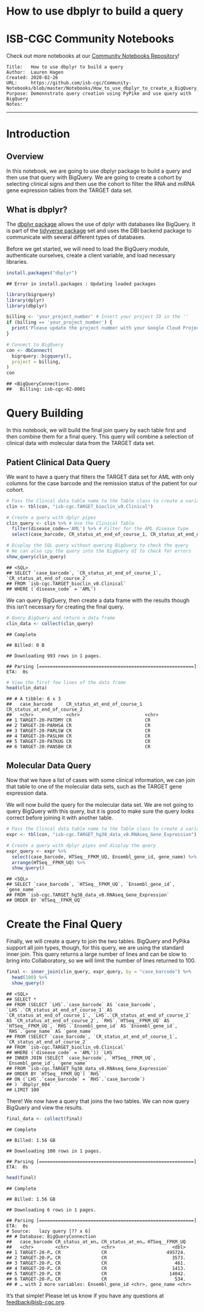 How to use dbplyr to build a query
================

# ISB-CGC Community Notebooks

Check out more notebooks at our [Community Notebooks
Repository](https://github.com/isb-cgc/Community-Notebooks)\!

    Title:   How to use dbplyr to build a query
    Author:  Lauren Hagen
    Created: 2020-02-26
    URL:     https://github.com/isb-cgc/Community-Notebooks/blob/master/Notebooks/How_to_use_dbplyr_to_create_a_BigQuery_SQL_query.md
    Purpose: Demonnstrate query creation using PyPike and use query with BigQuery
    Notes: 

-----

# Introduction

## Overview

In this notebook, we are going to use dbplyr package to build a query
and then use that query with BigQuery. We are going to create a cohort
by selecting clinical signs and then use the cohort to filter the RNA
and miRNA gene expression tables from the TARGET data set.

## What is dbplyr?

The [dbplyr package](https://dbplyr.tidyverse.org/articles/dbplyr.html)
allows the use of dplyr with databases like BigQuery. It is part of the
[tidyverse package](https://www.tidyverse.org/) set and uses the DBI
backend package to communicate with several different types of
databases.

Before we get started, we will need to load the BigQuery module,
authenticate ourselves, create a client variable, and load necessary
libraries.

``` r
install.packages("dbplyr")
```

    ## Error in install.packages : Updating loaded packages

``` r
library(bigrquery)
library(dplyr)
library(dbplyr)
```

``` r
billing <- 'your_project_number' # Insert your project ID in the ''
if (billing == 'your_project_number') {
  print('Please update the project number with your Google Cloud Project')
}
```

``` r
# Connect to BigQuery
con <- dbConnect(
  bigrquery::bigquery(),
  project = billing,
)
con
```

    ## <BigQueryConnection>
    ##   Billing: isb-cgc-02-0001

# Query Building

In this notebook, we will build the final join query by each table first
and then combine them for a final query. This query will combine a
selection of clinical data with molecular data from the TARGET data set.

## Patient Clinical Data Query

We want to have a query that filters the TARGET data set for AML with
only columns for the case barcode and the remission status of the
patient for our
cohort.

``` r
# Pass the Clincal data table name to the Table class to create a variable
clin <- tbl(con, "isb-cgc.TARGET_bioclin_v0.Clinical")
```

``` r
# Create a query with dplyr pipes
clin_query <- clin %>% # Use the Clinical Table
  filter(disease_code=='AML') %>% # Filter for the AML disease type
  select(case_barcode, CR_status_at_end_of_course_1, CR_status_at_end_of_course_2) # Selected fields

# Display the SQL query without quering BigQuery to check the query
# We can also cpy the query into the BigQuery UI to check for errors
show_query(clin_query)
```

    ## <SQL>
    ## SELECT `case_barcode`, `CR_status_at_end_of_course_1`, `CR_status_at_end_of_course_2`
    ## FROM `isb-cgc.TARGET_bioclin_v0.Clinical`
    ## WHERE (`disease_code` = 'AML')

We can query BigQuery, then create a data frame with the results though
this isn’t necessary for creating the final query.

``` r
# Query BigQuery and return a data frame
clin_data <- collect(clin_query)
```

    ## Complete

    ## Billed: 0 B

    ## Downloading 993 rows in 1 pages.

``` 
## Parsing [=========================================================] ETA:  0s                                                                            
```

``` r
# View the first few lines of the data frame
head(clin_data)
```

    ## # A tibble: 6 x 3
    ##   case_barcode     CR_status_at_end_of_course_1 CR_status_at_end_of_course_2
    ##   <chr>            <chr>                        <chr>                       
    ## 1 TARGET-20-PATDMY CR                           CR                          
    ## 2 TARGET-20-PARHSA CR                           CR                          
    ## 3 TARGET-20-PARLSW CR                           CR                          
    ## 4 TARGET-20-PASLHH CR                           CR                          
    ## 5 TARGET-20-PATKUG CR                           CR                          
    ## 6 TARGET-20-PANSBH CR                           CR

## Molecular Data Query

Now that we have a list of cases with some clinical information, we can
join that table to one of the molecular data sets, such as the TARGET
gene expression data.

We will now build the query for the molecular data set. We are not going
to query BigQuery with this query, but it is good to make sure the query
looks correct before joining it with another
table.

``` r
# Pass the Clincal data table name to the Table class to create a variable
expr <- tbl(con, "isb-cgc.TARGET_hg38_data_v0.RNAseq_Gene_Expression")
```

``` r
# Create a query with dplyr pipes and display the query
expr_query <- expr %>%
  select(case_barcode, HTSeq__FPKM_UQ, Ensembl_gene_id, gene_name) %>%
  arrange(HTSeq__FPKM_UQ) %>%
  show_query()
```

    ## <SQL>
    ## SELECT `case_barcode`, `HTSeq__FPKM_UQ`, `Ensembl_gene_id`, `gene_name`
    ## FROM `isb-cgc.TARGET_hg38_data_v0.RNAseq_Gene_Expression`
    ## ORDER BY `HTSeq__FPKM_UQ`

# Create the Final Query

Finally, we will create a query to join the two tables. BigQuery and
PyPika support all join types, though, for this query, we are using the
standard inner join. This query returns a large number of lines and can
be slow to bring into Collaboratory, so we will limit the number of
lines returned to 100.

``` r
final <- inner_join(clin_query, expr_query, by = "case_barcode") %>%
  head(100) %>%
  show_query()
```

    ## <SQL>
    ## SELECT *
    ## FROM (SELECT `LHS`.`case_barcode` AS `case_barcode`, `LHS`.`CR_status_at_end_of_course_1` AS `CR_status_at_end_of_course_1`, `LHS`.`CR_status_at_end_of_course_2` AS `CR_status_at_end_of_course_2`, `RHS`.`HTSeq__FPKM_UQ` AS `HTSeq__FPKM_UQ`, `RHS`.`Ensembl_gene_id` AS `Ensembl_gene_id`, `RHS`.`gene_name` AS `gene_name`
    ## FROM (SELECT `case_barcode`, `CR_status_at_end_of_course_1`, `CR_status_at_end_of_course_2`
    ## FROM `isb-cgc.TARGET_bioclin_v0.Clinical`
    ## WHERE (`disease_code` = 'AML')) `LHS`
    ## INNER JOIN (SELECT `case_barcode`, `HTSeq__FPKM_UQ`, `Ensembl_gene_id`, `gene_name`
    ## FROM `isb-cgc.TARGET_hg38_data_v0.RNAseq_Gene_Expression`
    ## ORDER BY `HTSeq__FPKM_UQ`) `RHS`
    ## ON (`LHS`.`case_barcode` = `RHS`.`case_barcode`)
    ## ) `dbplyr_004`
    ## LIMIT 100

There\! We now have a query that joins the two tables. We can now query
BigQuery and view the
results.

``` r
final_data <- collect(final)
```

    ## Complete

    ## Billed: 1.56 GB

    ## Downloading 100 rows in 1 pages.

``` 
## Parsing [=========================================================] ETA:  0s                                                                            
```

``` r
head(final)
```

    ## Complete

    ## Billed: 1.56 GB

    ## Downloading 6 rows in 1 pages.

    ## Parsing [=========================================================] ETA:  0s                                                                            # Source:   lazy query [?? x 6]
    ## # Database: BigQueryConnection
    ##   case_barcode CR_status_at_en… CR_status_at_en… HTSeq__FPKM_UQ
    ##   <chr>        <chr>            <chr>                     <dbl>
    ## 1 TARGET-20-P… CR               CR                      495724.
    ## 2 TARGET-20-P… CR               CR                        3573.
    ## 3 TARGET-20-P… CR               CR                         461.
    ## 4 TARGET-20-P… CR               CR                        1413.
    ## 5 TARGET-20-P… CR               CR                       14042.
    ## 6 TARGET-20-P… CR               CR                         534.
    ## # … with 2 more variables: Ensembl_gene_id <chr>, gene_name <chr>

It’s that simple\! Please let us know if you have any questions at
<feedback@isb-cgc.org>.
